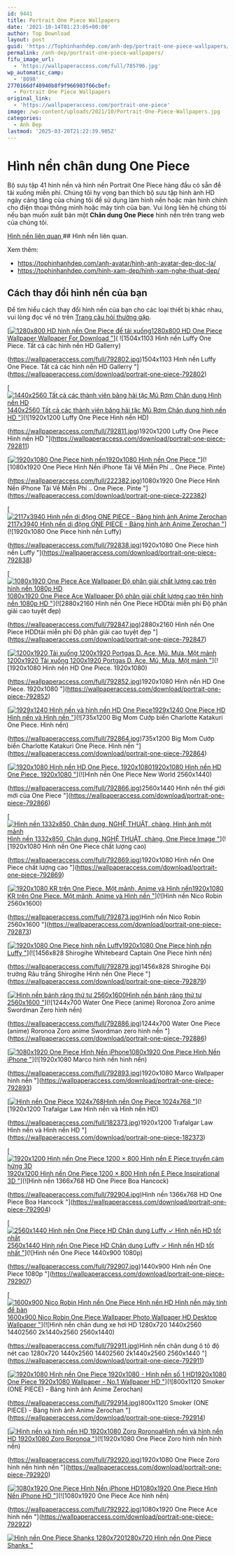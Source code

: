 ```yaml
---
id: 9441
title: Portrait One Piece Wallpapers
date: '2021-10-14T01:23:05+00:00'
author: Top Download
layout: post
guid: 'https://Tophinhanhdep.com/anh-dep/portrait-one-piece-wallpapers/'
permalink: /anh-dep/portrait-one-piece-wallpapers/
fifu_image_url:
  - 'https://wallpaperaccess.com/full/785796.jpg'
wp_automatic_camp:
  - '8098'
2770166df40940b8f9f966903f66cbef:
  - Portrait One Piece Wallpapers
original_link:
  - 'https://wallpaperaccess.com/portrait-one-piece'
image: /wp-content/uploads/2021/10/Portrait-One-Piece-Wallpapers.jpg
categories:
  - Ảnh Đẹp
lastmod: '2025-03-20T21:22:39.905Z'
---
```

# Hình nền chân dung One Piece

Bộ sưu tập 41 hình nền và hình nền Portrait One Piece hàng đầu có sẵn để tải xuống miễn phí. Chúng tôi hy vọng bạn thích bộ sưu tập hình ảnh HD ngày càng tăng của chúng tôi để sử dụng làm hình nền hoặc màn hình chính cho điện thoại thông minh hoặc máy tính của bạn. Vui lòng liên hệ chúng tôi nếu bạn muốn xuất bản một **Chân dung One Piece** hình nền trên trang web của chúng tôi.

[Hình nền liên quan ](#related) ## Hình nền liên quan.

   
 Xem thêm:

   
- <https://tophinhanhdep.com/anh-avatar/hinh-anh-avatar-dep-doc-la/>
- <https://tophinhanhdep.com/hinh-xam-dep/hinh-xam-nghe-thuat-dep/>

## Cách thay đổi hình nền của bạn

Để tìm hiểu cách thay đổi hình nền của bạn cho các loại thiết bị khác nhau, vui lòng đọc về nó trên [Trang câu hỏi thường gặp](https://tophinhanhdep.com/faq/).

  
[[![1280x800 HD hình nền One Piece để tải xuống](https://wallpaperaccess.com/full/785796.jpg)1280x800 HD One Piece Wallpaper Wallpaper For Download "](https://wallpaperaccess.com/download/portrait-one-piece-785796)]( ![1504x1103 Hình nền Luffy One Piece.  Tất cả các hình nền HD Gallerry)

(https://wallpaperaccess.com/full/792802.jpg)1504x1103 Hình nền Luffy One Piece. Tất cả các hình nền HD Gallerry "](https://wallpaperaccess.com/download/portrait-one-piece-792802)

[[![1440x2560 Tất cả các thành viên băng hải tặc Mũ Rơm Chân dung Hình nền HD](https://wallpaperaccess.com/full/792803.png)1440x2560 Tất cả các thành viên băng hải tặc Mũ Rơm Chân dung hình nền HD "](https://wallpaperaccess.com/download/portrait-one-piece-792803)](![1920x1200 Luffy One Piece Hình nền HD)

(https://wallpaperaccess.com/full/792811.jpg)1920x1200 Luffy One Piece Hình nền HD "](https://wallpaperaccess.com/download/portrait-one-piece-792811)

[[![1920x1080 One Piece hình nền](https://wallpaperaccess.com/full/397894.jpg)1920x1080 Hình nền One Piece "](https://wallpaperaccess.com/download/portrait-one-piece-397894)](![1080x1920 One Piece Hình Nền iPhone Tải Về Miễn Phí .. One Piece.  Pinte)

(https://wallpaperaccess.com/full/222382.jpg)1080x1920 One Piece Hình Nền iPhone Tải Về Miễn Phí .. One Piece. Pinte "](https://wallpaperaccess.com/download/portrait-one-piece-222382)

[[![2117x3940 Hình nền di động ONE PIECE - Bảng hình ảnh Anime Zerochan](https://wallpaperaccess.com/full/792826.jpg)2117x3940 Hình nền di động ONE PIECE - Bảng hình ảnh Anime Zerochan "](https://wallpaperaccess.com/download/portrait-one-piece-792826)](![1920x1080 One Piece hình nền Luffy)

(https://wallpaperaccess.com/full/792838.jpg)1920x1080 One Piece hình nền Luffy "](https://wallpaperaccess.com/download/portrait-one-piece-792838)

 [[![1080x1920 One Piece Ace Wallpaper Độ phân giải chất lượng cao trên hình nền 1080p HD](https://wallpaperaccess.com/full/222509.jpg)1080x1920 One Piece Ace Wallpaper Độ phân giải chất lượng cao trên hình nền 1080p HD "](https://wallpaperaccess.com/download/portrait-one-piece-222509)](![2880x2160 Hình nền One Piece HDDtải miễn phí Độ phân giải cao tuyệt đẹp)

(https://wallpaperaccess.com/full/792847.jpg)2880x2160 Hình nền One Piece HDDtải miễn phí Độ phân giải cao tuyệt đẹp "](https://wallpaperaccess.com/download/portrait-one-piece-792847)

[[![1200x1920 Tải xuống 1200x1920 Portgas D. Ace, Mũ, Mưa, Một mảnh](https://wallpaperaccess.com/full/792850.jpg)1200x1920 Tải xuống 1200x1920 Portgas D. Ace, Mũ, Mưa, Một mảnh "](https://wallpaperaccess.com/download/portrait-one-piece-792850)](![1920x1080 Hình nền HD One Piece.  1920x1080)

(https://wallpaperaccess.com/full/792852.jpg)1920x1080 Hình nền HD One Piece. 1920x1080 "](https://wallpaperaccess.com/download/portrait-one-piece-792852)

[[![1929x1240 Hình nền và hình nền HD One Piece](https://wallpaperaccess.com/full/792861.jpg)1929x1240 One Piece HD Hình nền và Hình nền "](https://wallpaperaccess.com/download/portrait-one-piece-792861)](![735x1200 Big Mom Cướp biển Charlotte Katakuri One Piece.  Hình nền)

(https://wallpaperaccess.com/full/792864.jpg)735x1200 Big Mom Cướp biển Charlotte Katakuri One Piece. Hình nền "](https://wallpaperaccess.com/download/portrait-one-piece-792864)

[[![1920x1080 Hình nền HD One Piece.  1920x1080](https://wallpaperaccess.com/full/792865.jpg)1920x1080 Hình nền HD One Piece. 1920x1080 "](https://wallpaperaccess.com/download/portrait-one-piece-792865)](![Hình nền One Piece New World 2560x1440)

(https://wallpaperaccess.com/full/792866.jpg)2560x1440 Hình nền thế giới mới của One Piece "](https://wallpaperaccess.com/download/portrait-one-piece-792866)

[[![Hình nền 1332x850, Chân dung, NGHỆ THUẬT, chàng, Hình ảnh một mảnh](https://wallpaperaccess.com/full/792867.jpg)Hình nền 1332x850, Chân dung, NGHỆ THUẬT, chàng, One Piece Image "](https://wallpaperaccess.com/download/portrait-one-piece-792867)](![1920x1080 Hình nền One Piece chất lượng cao)

(https://wallpaperaccess.com/full/792869.jpg)1920x1080 Hình nền One Piece chất lượng cao "](https://wallpaperaccess.com/download/portrait-one-piece-792869)

[[![1920x1080 KR trên One Piece.  Một mảnh, Anime và Hình nền](https://wallpaperaccess.com/full/792872.png)1920x1080 KR trên One Piece. Một mảnh, Anime và Hình nền "](https://wallpaperaccess.com/download/portrait-one-piece-792872)](![Hình nền Nico Robin 2560x1600)

(https://wallpaperaccess.com/full/792873.jpg)Hình nền Nico Robin 2560x1600 "](https://wallpaperaccess.com/download/portrait-one-piece-792873)

[[![1920x1080 One Piece hình nền Luffy](https://wallpaperaccess.com/full/792877.jpg)1920x1080 One Piece hình nền Luffy "](https://wallpaperaccess.com/download/portrait-one-piece-792877)](![1456x828 Shirogihe Whitebeard Captain One Piece hình nền)

(https://wallpaperaccess.com/full/792879.jpg)1456x828 Shirogihe Đội trưởng Râu trắng Shirogihe Hình nền One Piece "](https://wallpaperaccess.com/download/portrait-one-piece-792879)

[[![Hình nền bánh răng thứ tư 2560x1600](https://wallpaperaccess.com/full/792883.jpg)Hình nền bánh răng thứ tư 2560x1600 "](https://wallpaperaccess.com/download/portrait-one-piece-792883)](![1244x700 Water One Piece (anime) Roronoa Zoro anime Swordman Zero hình nền)

(https://wallpaperaccess.com/full/792886.jpg)1244x700 Water One Piece (anime) Roronoa Zoro anime Swordman zero hình nền "](https://wallpaperaccess.com/download/portrait-one-piece-792886)

[[![1080x1920 One Piece Hình Nền iPhone](https://wallpaperaccess.com/full/792887.jpg)1080x1920 One Piece Hình Nền iPhone "](https://wallpaperaccess.com/download/portrait-one-piece-792887)](![1920x1080 Marco hình nền hình nền)

(https://wallpaperaccess.com/full/792893.jpg)1920x1080 Marco Wallpaper hình nền "](https://wallpaperaccess.com/download/portrait-one-piece-792893)

[[![Hình nền One Piece 1024x768](https://wallpaperaccess.com/full/792895.jpg)Hình nền One Piece 1024x768 "](https://wallpaperaccess.com/download/portrait-one-piece-792895)](![1920x1200 Trafalgar Law Hình nền và Hình nền HD)

(https://wallpaperaccess.com/full/182373.jpg)1920x1200 Trafalgar Law Hình nền và Hình nền HD "](https://wallpaperaccess.com/download/portrait-one-piece-182373)

[[![1920x1200 Hình nền One Piece 1200 × 800 Hình nền E Piece truyền cảm hứng 3D](https://wallpaperaccess.com/full/792900.jpg)1920x1200 Hình nền One Piece 1200 × 800 Hình nền E Piece Inspirational 3D "](https://wallpaperaccess.com/download/portrait-one-piece-792900)](![Hình nền 1366x768 HD One Piece Boa Hancock)

(https://wallpaperaccess.com/full/792904.jpg)Hình nền 1366x768 HD One Piece Boa Hancock "](https://wallpaperaccess.com/download/portrait-one-piece-792904)

[[![2560x1440 Hình nền One Piece HD Chân dung Luffy ✓ Hình nền HD tốt nhất](https://wallpaperaccess.com/full/792906.jpg)2560x1440 Hình nền One Piece HD Chân dung Luffy ✓ Hình nền HD tốt nhất "](https://wallpaperaccess.com/download/portrait-one-piece-792906)](![Hình nền One Piece 1440x900 1080p)

(https://wallpaperaccess.com/full/792907.jpg)1440x900 Hình nền One Piece 1080p "](https://wallpaperaccess.com/download/portrait-one-piece-792907)

[[![1600x900 Nico Robin Hình nền One Piece Hình nền HD Hình nền máy tính để bàn](https://wallpaperaccess.com/full/792910.jpg)1600x900 Nico Robin One Piece Wallpaper Photo Wallpaper HD Desktop Wallpaper "](https://wallpaperaccess.com/download/portrait-one-piece-792910)](![Hình nền chân dung xe hơi HD 1280x720 1440x2560 14402560 2k1440x2560 2560x1440)

(https://wallpaperaccess.com/full/792911.jpg)Hình nền chân dung ô tô độ nét cao 1280x720 1440x2560 14402560 2k1440x2560 2560x1440 "](https://wallpaperaccess.com/download/portrait-one-piece-792911)

[[![1920x1080 Hình nền One Piece 1920x1080 - Hình nền số 1 HD](https://wallpaperaccess.com/full/792912.jpg)1920x1080 One Piece 1920x1080 Wallpaper - No.1 Wallpaper HD "](https://wallpaperaccess.com/download/portrait-one-piece-792912)](![800x1120 Smoker (ONE PIECE) - Bảng hình ảnh Anime Zerochan)

(https://wallpaperaccess.com/full/792914.jpg)800x1120 Smoker (ONE PIECE) - Bảng hình ảnh Anime Zerochan "](https://wallpaperaccess.com/download/portrait-one-piece-792914)

[[![Hình nền và hình nền HD 1920x1080 Zoro Roronoa](https://wallpaperaccess.com/full/734638.jpg)Hình nền và hình nền HD 1920x1080 Zoro Roronoa "](https://wallpaperaccess.com/download/portrait-one-piece-734638)](![1920x1080 One Piece Zoro hình nền hình nền)

(https://wallpaperaccess.com/full/792920.jpg)1920x1080 One Piece Zoro hình nền hình nền "](https://wallpaperaccess.com/download/portrait-one-piece-792920)

[[![1080x1920 One Piece Hình Nền iPhone HD](https://wallpaperaccess.com/full/792921.jpg)1080x1920 One Piece Hình Nền iPhone HD "](https://wallpaperaccess.com/download/portrait-one-piece-792921)](![1080x1920 One Piece Ace hình nền)

(https://wallpaperaccess.com/full/792922.jpg)1080x1920 One Piece Ace hình nền "](https://wallpaperaccess.com/download/portrait-one-piece-792922)

[![Hình nền One Piece Shanks 1280x720](https://wallpaperaccess.com/full/792924.png)1280x720 Hình nền One Piece Shanks "](https://wallpaperaccess.com/download/portrait-one-piece-792924)
